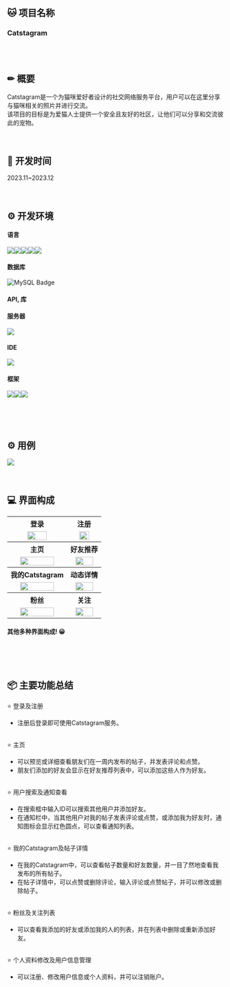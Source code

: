 ## 🐱 项目名称
### Catstagram
<br><br>

## ✏ 概要
Catstagram是一个为猫咪爱好者设计的社交网络服务平台，用户可以在这里分享与猫咪相关的照片并进行交流。<br>
该项目的目标是为爱猫人士提供一个安全且友好的社区，让他们可以分享和交流彼此的宠物。
<br><br><br>

## 📆 开发时间
2023.11~2023.12
<br><br><br>

## ⚙️ 开发环境
#### 语言
<img src="https://img.shields.io/badge/Java-007396?style=for-the-badge&logo=Java&logoColor=white"><img src="https://img.shields.io/badge/JSP-4398CC?style=for-the-badge&logo=Jsp&logoColor=white"><img src="https://img.shields.io/badge/JavaScript-F7DF1E?style=for-the-badge&logo=JavaScript&logoColor=white"><img src="https://img.shields.io/badge/HTML5-E34F26?style=for-the-badge&logo=HTML5&logoColor=white"><img src="https://img.shields.io/badge/CSS3-1572B6?style=for-the-badge&logo=CSS3&logoColor=white">

#### 数据库
![MySQL Badge](https://img.shields.io/badge/MySQL-4479A1?logo=mysql&logoColor=fff&style=for-the-badge)

#### API, 库

#### 服务器
<img src="https://img.shields.io/badge/Apache Tomcat-F8DC75?style=for-the-badge&logo=ApacheTomcat&logoColor=black">

#### IDE
<img src="https://img.shields.io/badge/Spring Tool Suite-6DB33F?style=for-the-badge&logo=Spring&logoColor=white">

#### 框架
<img src="https://img.shields.io/badge/Spring Boot-6DB33F?style=for-the-badge&logo=SpringBoot&logoColor=white"><img src="https://img.shields.io/badge/MyBatisPlus-DD282E?style=for-the-badge&logo=MyBatisPlus"><img src="https://img.shields.io/badge/Bootstrap-7952B3?style=for-the-badge&logo=Bootstrap&logoColor=white">

<br><br><br>

## ⚙️ 用例
<img src="https://github.com/lbr410/catstagram/assets/21166946/e2369fe2-9277-421a-8d77-788156cdd759">
<br><br><br>

## 💻 界面构成
<table>
  <tr>
    <th>登录</th>
    <th>注册</th>
  </tr>
  <tr>
    <td align="center">
      <img src="https://github.com/lbr410/catstagram/assets/21166946/f3cba5d3-2b0e-4505-b08f-24f016714ba8" width="60%">
    </td>
    <td align="center">
      <img src="https://github.com/lbr410/catstagram/assets/21166946/d1fcc8ff-bff9-4c0b-8a5d-5bc08fa6c841" width="60%">
    </td>
  </tr>
  <tr>
    <th>主页</th>
    <th>好友推荐</th>
  </tr>
  <tr>
    <td align="center">
      <img src="https://github.com/lbr410/catstagram/assets/21166946/10ad521f-4d75-48f8-9ad0-3f595631bc4f" width="80%">
    </td>
    <td align="center">
      <img src="https://github.com/lbr410/catstagram/assets/21166946/72e1e102-56bb-4816-9e75-587e2e558e87" width="80%">
    </td>
  </tr>
  <tr>
    <th>我的Catstagram</th>
    <th>动态详情</th>
  </tr>
  <tr>
    <td align="center">
      <img src="https://github.com/lbr410/catstagram/assets/21166946/49068a0e-1615-467a-a0fb-4372dd895541" width="80%">
    </td>
    <td align="center">
      <img src="https://github.com/lbr410/catstagram/assets/21166946/a833384a-c6d0-4cae-8d0e-5a29c61ea3a3" width="80%">
    </td>
  </tr>
  <tr>
    <th>粉丝</th>
    <th>关注</th>
  </tr>
  <tr>
    <td align="center">
      <img src="https://github.com/lbr410/catstagram/assets/21166946/2518f10e-7bac-4215-b65c-7b198d130043" width="80%">
    </td>
    <td align="center">
      <img src="https://github.com/lbr410/catstagram/assets/21166946/b8b838ca-e764-480c-8aee-cbc8d2ed744c" width="80%">
    </td>
  </tr>
</table>

#### 其他多种界面构成! 😀
<br><br><br>

## 📦 主要功能总结
⭐ 登录及注册
- 注册后登录即可使用Catstagram服务。<br><br>

⭐ 主页
- 可以预览或详细查看朋友们在一周内发布的帖子，并发表评论和点赞。
- 朋友们添加的好友会显示在好友推荐列表中，可以添加这些人作为好友。<br><br>

⭐ 用户搜索及通知查看
- 在搜索框中输入ID可以搜索其他用户并添加好友。
- 在通知栏中，当其他用户对我的帖子发表评论或点赞，或添加我为好友时，通知图标会显示红色圆点，可以查看通知列表。<br><br>

⭐ 我的Catstagram及帖子详情
- 在我的Catstagram中，可以查看帖子数量和好友数量，并一目了然地查看我发布的所有帖子。
- 在帖子详情中，可以点赞或删除评论，输入评论或点赞帖子，并可以修改或删除帖子。<br><br>

⭐ 粉丝及关注列表
- 可以查看我添加的好友或添加我的人的列表，并在列表中删除或重新添加好友。<br><br>

⭐ 个人资料修改及用户信息管理
- 可以注册、修改用户信息或个人资料，并可以注销账户。<br><br>
